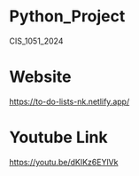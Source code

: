 # Python_Project
CIS_1051_2024
# Website
https://to-do-lists-nk.netlify.app/

# Youtube Link
https://youtu.be/dKIKz6EYlVk 

